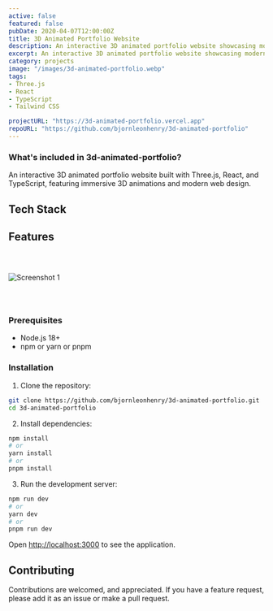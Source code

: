 ```yaml
---
active: false
featured: false
pubDate: 2020-04-07T12:00:00Z
title: 3D Animated Portfolio Website
description: An interactive 3D animated portfolio website showcasing modern web development with Three.js.
excerpt: An interactive 3D animated portfolio website showcasing modern web development with Three.js.
category: projects
image: "/images/3d-animated-portfolio.webp"
tags:
- Three.js
- React
- TypeScript
- Tailwind CSS

projectURL: "https://3d-animated-portfolio.vercel.app"
repoURL: "https://github.com/bjornleonhenry/3d-animated-portfolio"
---
```


### What's included in 3d-animated-portfolio?

An interactive 3D animated portfolio website built with Three.js, React, and TypeScript, featuring immersive 3D animations and modern web design.

## Tech Stack



## Features

### &nbsp;

![Screenshot 1](/images/3d-animated-portfolio-1.webp)

### &nbsp;

### Prerequisites

- Node.js 18+
- npm or yarn or pnpm

### Installation

1. Clone the repository:
```bash
git clone https://github.com/bjornleonhenry/3d-animated-portfolio.git
cd 3d-animated-portfolio
```

2. Install dependencies:
```bash
npm install
# or
yarn install
# or
pnpm install
```

3. Run the development server:
```bash
npm run dev
# or
yarn dev
# or
pnpm run dev
```

Open [http://localhost:3000](http://localhost:3000) to see the application.

## Contributing

Contributions are welcomed, and appreciated. If you have a feature request, please add it as an issue or make a pull request.
